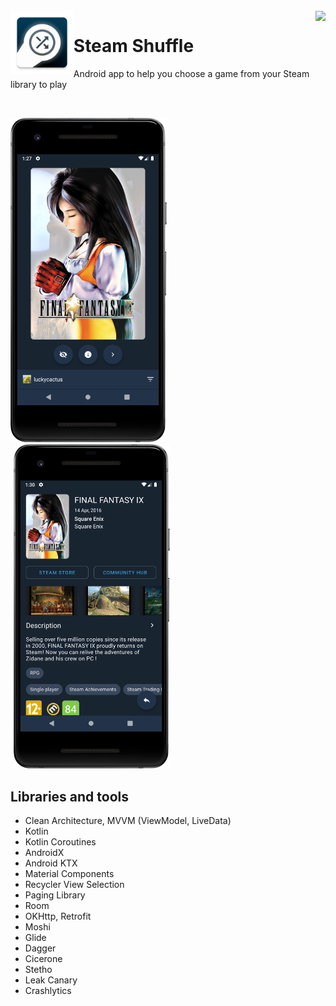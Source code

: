 <br>
<img alt="Icon" src="app/src/main/ic_launcher-web.png" width="20%" align="left">
<a alt='Get it on Google Play' href='https://play.google.com/store/apps/details?id=ru.luckycactus.steamroulette' target='_blank' align='right'><img 
align='right' height='36' style='border:0px;height:36px;' src='https://developer.android.com/images/brand/en_generic_rgb_wo_60.png' border='0' /></a>

# Steam Shuffle

Android app to help you choose a game from your Steam library to play

<br>

<img src="demo/screen1.png" width="250px"> <img src="demo/screen2.png" width="250px" hspace=5>


## Libraries and tools

- Clean Architecture, MVVM (ViewModel, LiveData)
- Kotlin
- Kotlin Coroutines
- AndroidX
- Android KTX
- Material Components
- Recycler View Selection
- Paging Library
- Room
- OKHttp, Retrofit
- Moshi
- Glide
- Dagger
- Cicerone
- Stetho
- Leak Canary
- Crashlytics